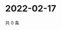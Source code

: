 # 2022-02-17

共 0 条

<!-- BEGIN WEIBO -->
<!-- 最后更新时间 Thu Feb 17 2022 10:14:44 GMT+0800 (China Standard Time) -->

<!-- END WEIBO -->

